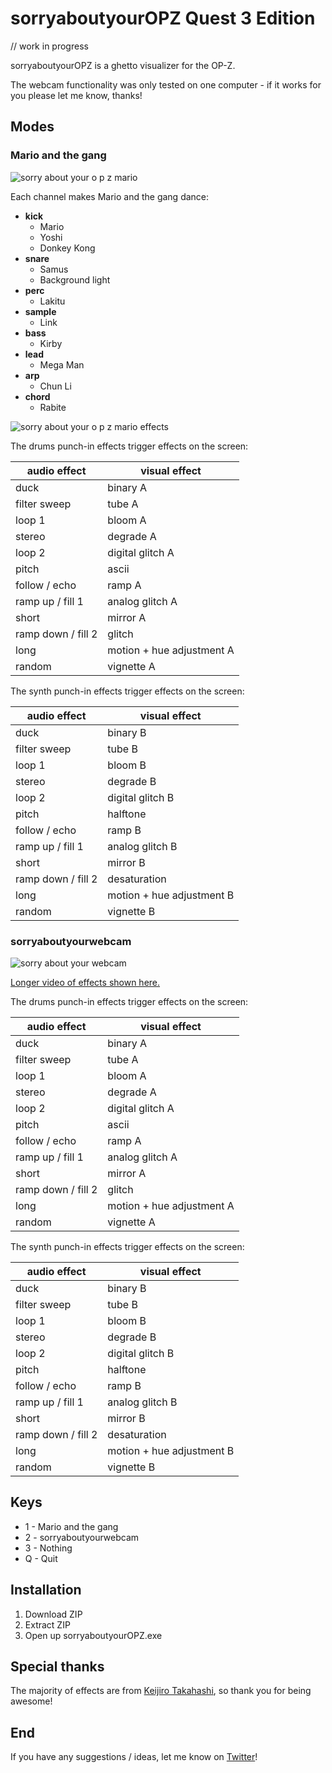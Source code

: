 # sorryaboutyourOPZ Quest 3 Edition

// work in progress

sorryaboutyourOPZ is a ghetto visualizer for the OP-Z.

The webcam functionality was only tested on one computer - if it works for you please let me know, thanks!

## Modes

### Mario and the gang
![sorry about your o p z mario](https://media.giphy.com/media/RiExe7twk6qPnoGrSV/giphy.gif)

Each channel makes Mario and the gang dance:
* **kick**
  * Mario
  * Yoshi
  * Donkey Kong
* **snare**
  * Samus
  * Background light
* **perc**
  * Lakitu
* **sample**
  * Link
* **bass**
  * Kirby
* **lead**
  * Mega Man
* **arp**
  * Chun Li
* **chord**
  * Rabite

![sorry about your o p z mario effects](https://media.giphy.com/media/W3BuBnFySgqjShCzKQ/giphy.gif)

The drums punch-in effects trigger effects on the screen:

audio effect | visual effect
-------------|-------------
duck | binary A
filter sweep | tube A
loop 1 | bloom A
stereo | degrade A
loop 2 | digital glitch A
pitch | ascii
follow / echo | ramp A
ramp up / fill 1 | analog glitch A
short | mirror A
ramp down / fill 2 | glitch
long | motion + hue adjustment A
random | vignette A

The synth punch-in effects trigger effects on the screen:

audio effect | visual effect
-------------|-------------
duck | binary B
filter sweep | tube B
loop 1 | bloom B
stereo | degrade B
loop 2 | digital glitch B
pitch | halftone
follow / echo | ramp B
ramp up / fill 1 | analog glitch B
short | mirror B
ramp down / fill 2 | desaturation
long | motion + hue adjustment B
random | vignette B

### sorryaboutyourwebcam
![sorry about your webcam](https://media.giphy.com/media/TLO1MJzDOuU8Ih8FNo/giphy.gif)

[Longer video of effects shown here.](https://twitter.com/SryAbtYourCats/status/1207809996328554496)

The drums punch-in effects trigger effects on the screen:

audio effect | visual effect
-------------|-------------
duck | binary A
filter sweep | tube A
loop 1 | bloom A
stereo | degrade A
loop 2 | digital glitch A
pitch | ascii
follow / echo | ramp A
ramp up / fill 1 | analog glitch A
short | mirror A
ramp down / fill 2 | glitch
long | motion + hue adjustment A
random | vignette A

The synth punch-in effects trigger effects on the screen:

audio effect | visual effect
-------------|-------------
duck | binary B
filter sweep | tube B
loop 1 | bloom B
stereo | degrade B
loop 2 | digital glitch B
pitch | halftone
follow / echo | ramp B
ramp up / fill 1 | analog glitch B
short | mirror B
ramp down / fill 2 | desaturation
long | motion + hue adjustment B
random | vignette B

## Keys

* 1 - Mario and the gang
* 2 - sorryaboutyourwebcam
* 3 - Nothing
* Q - Quit

## Installation

1. Download ZIP
1. Extract ZIP
1. Open up sorryaboutyourOPZ.exe

## Special thanks

The majority of effects are from [Keijiro Takahashi](https://github.com/keijiro), so thank you for being awesome!

## End

If you have any suggestions / ideas, let me know on [Twitter](https://twitter.com/SryAbtYourCats)!

